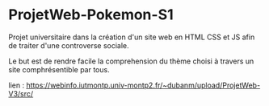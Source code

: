# ProjetWeb-Pokemon-S1

Projet universitaire dans la création d'un site web en HTML CSS et JS  afin de traiter d'une controverse sociale.

Le but est de rendre facile la comprehension du thème choisi à travers un site comphrésentible par tous.



lien : https://webinfo.iutmontp.univ-montp2.fr/~dubanm/upload/ProjetWeb-V3/src/
